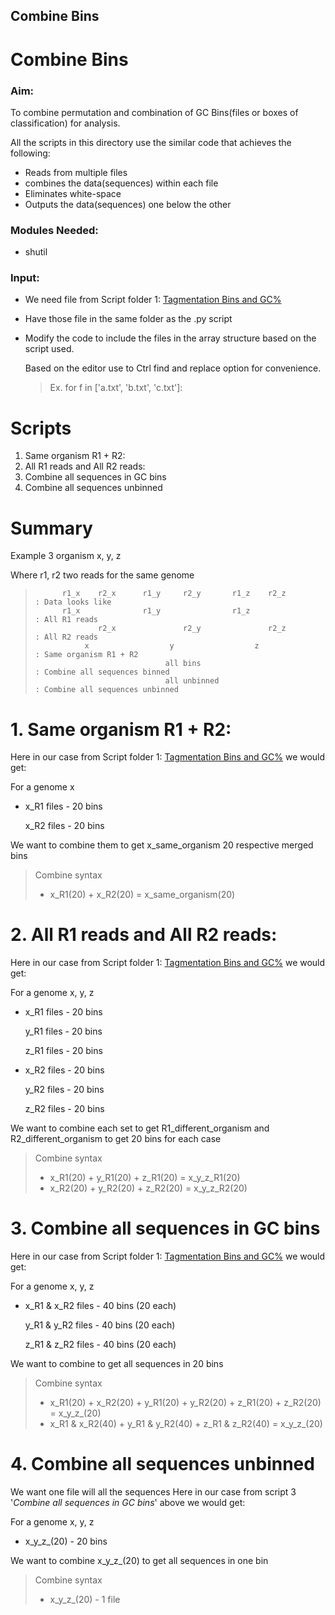 ## Combine Bins
# Combine Bins

### Aim: 
To combine permutation and combination of GC Bins(files or boxes of classification) for analysis.

All the scripts in this directory use the similar code that achieves the following:
* Reads from multiple files 
* combines the data(sequences) within each file  
* Eliminates white-space
* Outputs the data(sequences) one below the other

### Modules Needed: 
* shutil

### Input: 
* We need file from Script folder 1: [Tagmentation Bins and GC%](https://github.com/Niha002/Release_Tagmentation/tree/main/1_Tagmentation%20Bins%20and%20GC%25)
* Have those file in the same folder as the .py script
* Modify the code to include the files in the array structure based on the script used.

  Based on the editor use to Ctrl find and replace option for convenience.
  > Ex. for f in ['a.txt', 'b.txt', 'c.txt']:

# Scripts
1. Same organism R1 + R2: 
2. All R1 reads and All R2 reads: 
3. Combine all sequences in GC bins
4. Combine all sequences unbinned

# Summary
Example 3 organism x, y, z

Where r1, r2 two reads for the same genome

>           r1_x    r2_x      r1_y     r2_y       r1_z    r2_z          : Data looks like
>           r1_x              r1_y                r1_z                  : All R1 reads 
>                   r2_x               r2_y               r2_z          : All R2 reads
>                x                  y                  z                : Same organism R1 + R2
>                                  all bins                             : Combine all sequences binned
>                                  all unbinned                         : Combine all sequences unbinned             


# 1. Same organism R1 + R2: 
Here in our case from Script folder 1: [Tagmentation Bins and GC%](https://github.com/Niha002/Release_Tagmentation/tree/main/1_Tagmentation%20Bins%20and%20GC%25) we would get:

For a genome x
* x_R1 files - 20 bins
  
  x_R2 files - 20 bins

We want to combine them to get x_same_organism 20 respective merged bins 

> Combine syntax
> * x_R1(20) + x_R2(20) = x_same_organism(20) 

# 2. All R1 reads and All R2 reads: 
Here in our case from Script folder 1: [Tagmentation Bins and GC%](https://github.com/Niha002/Release_Tagmentation/tree/main/1_Tagmentation%20Bins%20and%20GC%25) we would get:

For a genome x, y, z
* x_R1 files - 20 bins 

  y_R1 files - 20 bins

  z_R1 files - 20 bins 

* x_R2 files - 20 bins 

  y_R2 files - 20 bins 

  z_R2 files - 20 bins 

We want to combine each set to get R1_different_organism and R2_different_organism to get 20 bins for each case
> Combine syntax
> * x_R1(20) + y_R1(20) + z_R1(20) = x_y_z_R1(20)
> * x_R2(20) + y_R2(20) + z_R2(20) = x_y_z_R2(20)

# 3. Combine all sequences in GC bins
Here in our case from Script folder 1: [Tagmentation Bins and GC%](https://github.com/Niha002/Release_Tagmentation/tree/main/1_Tagmentation%20Bins%20and%20GC%25) we would get:

For a genome x, y, z
* x_R1 & x_R2 files - 40 bins (20 each)

  y_R1 & y_R2 files - 40 bins (20 each)

  z_R1 & z_R2 files - 40 bins (20 each)

We want to combine to get all sequences in 20 bins
> Combine syntax
> * x_R1(20) + x_R2(20) + y_R1(20) +  y_R2(20) + z_R1(20) + z_R2(20) = x_y_z_(20)
> * x_R1 & x_R2(40) + y_R1 & y_R2(40) + z_R1 & z_R2(40) = x_y_z_(20)

# 4. Combine all sequences unbinned
We want one file will all the sequences
Here in our case from script 3 '_Combine all sequences in GC bins_' above we would get:

For a genome x, y, z
* x_y_z_(20) - 20 bins 

We want to combine x_y_z_(20) to get all sequences in one bin
> Combine syntax
> * x_y_z_(20) - 1 file

